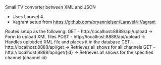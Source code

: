 Small TV converter between XML and JSON
- Uses Laravel 4.
- Vagrant setup from https://github.com/bryannielsen/Laravel4-Vagrant

Routes setup as the following:
GET - http://localhost:8888/api/upload -> Form to upload XML files
POST - http://localhost:8888/api/upload -> Handles uploaded XML file and places it in the database
GET - http://localhost:8888/api/get -> Retrieves all shows for all channels
GET - http://localhost:8888/api/get/{id} -> Retrieves all shows for the specified channel (channel id)